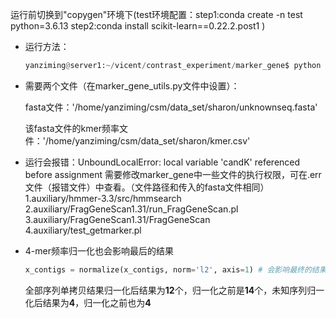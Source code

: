 
运行前切换到"copygen"环境下(test环境配置：step1:conda create -n test python=3.6.13 step2:conda install scikit-learn==0.22.2.post1 )
- 运行方法：

  ```python
  yanziming@server1:~/vicent/contrast_experiment/marker_gene$ python ./src/marker_gene_utils.py
  ```

- 需要两个文件（在marker_gene_utils.py文件中设置）：

  fasta文件：'/home/yanziming/csm/data_set/sharon/unknownseq.fasta'

  该fasta文件的kmer频率文件：'/home/yanziming/csm/data_set/sharon/kmer.csv'


- 运行会报错：UnboundLocalError: local variable 'candK' referenced before assignment
  需要修改marker_gene中一些文件的执行权限，可在.err文件（报错文件）中查看。（文件路径和传入的fasta文件相同）
 1.auxiliary/hmmer-3.3/src/hmmsearch
 2.auxiliary/FragGeneScan1.31/run_FragGeneScan.pl
 3.auxiliary/FragGeneScan1.31/FragGeneScan
 4.auxiliary/test_getmarker.pl


- 4-mer频率归一化也会影响最后的结果

  ```python
  x_contigs = normalize(x_contigs, norm='l2', axis=1) # 会影响最终的结果，全部序列归一化后结果为12，归一化之前是14。未知序列归一化后结果为4，归一化之前也为4。
  ```

  全部序列单拷贝结果归一化后结果为**12**个，归一化之前是**14**个，未知序列归一化后结果为**4**，归一化之前也为**4**

